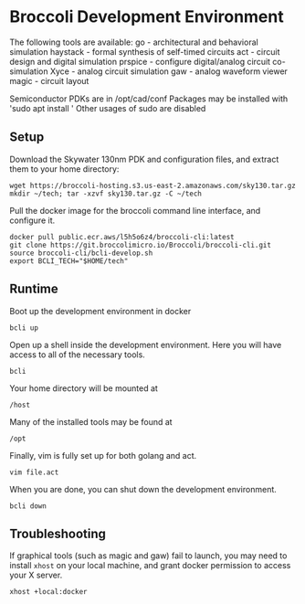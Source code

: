 # Broccoli Development Environment

The following tools are available:
go       - architectural and behavioral simulation
haystack - formal synthesis of self-timed circuits
act      - circuit design and digital simulation
prspice  - configure digital/analog circuit co-simulation
Xyce     - analog circuit simulation
gaw      - analog waveform viewer
magic    - circuit layout

Semiconductor PDKs are in /opt/cad/conf
Packages may be installed with 'sudo apt install <package>'
Other usages of sudo are disabled

## Setup

Download the Skywater 130nm PDK and configuration files, and extract them to your home directory: 
```
wget https://broccoli-hosting.s3.us-east-2.amazonaws.com/sky130.tar.gz
mkdir ~/tech; tar -xzvf sky130.tar.gz -C ~/tech
```
Pull the docker image for the broccoli command line interface, and configure it.
```
docker pull public.ecr.aws/l5h5o6z4/broccoli-cli:latest
git clone https://git.broccolimicro.io/Broccoli/broccoli-cli.git
source broccoli-cli/bcli-develop.sh
export BCLI_TECH="$HOME/tech"
```

## Runtime

Boot up the development environment in docker
```
bcli up
```
Open up a shell inside the development environment. Here you will have access to all of the necessary tools.
```
bcli
```
Your home directory will be mounted at
```
/host
```
Many of the installed tools may be found at
```
/opt
```
Finally, vim is fully set up for both golang and act.
```
vim file.act
```
When you are done, you can shut down the development environment.
```
bcli down
```

## Troubleshooting

If graphical tools (such as magic and gaw) fail to launch, you may need to install ```xhost``` on your local machine, and grant docker permission to access your X server.
```
xhost +local:docker
```
